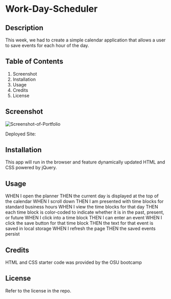 # Work-Day-Scheduler

## Description

This week, we had to create a simple calendar application that allows a user to save events for each hour of the day.

## Table of Contents 

1. Screenshot
2. Installation
3. Usage
4. Credits
5. License

## Screenshot

![Screenshot-of-Portfolio](/assets/GeneratorScreenshot.png)

Deployed Site:


## Installation

This app will run in the browser and feature dynamically updated HTML and CSS powered by jQuery.

## Usage

WHEN I open the planner
THEN the current day is displayed at the top of the calendar
WHEN I scroll down
THEN I am presented with time blocks for standard business hours
WHEN I view the time blocks for that day
THEN each time block is color-coded to indicate whether it is in the past, present, or future
WHEN I click into a time block
THEN I can enter an event
WHEN I click the save button for that time block
THEN the text for that event is saved in local storage
WHEN I refresh the page
THEN the saved events persist

## Credits

HTML and CSS starter code was provided by the OSU bootcamp

## License

Refer to the license in the repo.